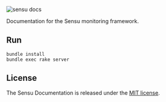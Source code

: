 ![sensu docs](https://raw.github.com/sensu/sensu/master/sensu-logo.png)

Documentation for the Sensu monitoring framework.

## Run
```
bundle install
bundle exec rake server
```

## License
The Sensu Documentation is released under the [MIT
license](https://raw.github.com/sensu/sensu-docs/master/MIT-LICENSE.txt).

